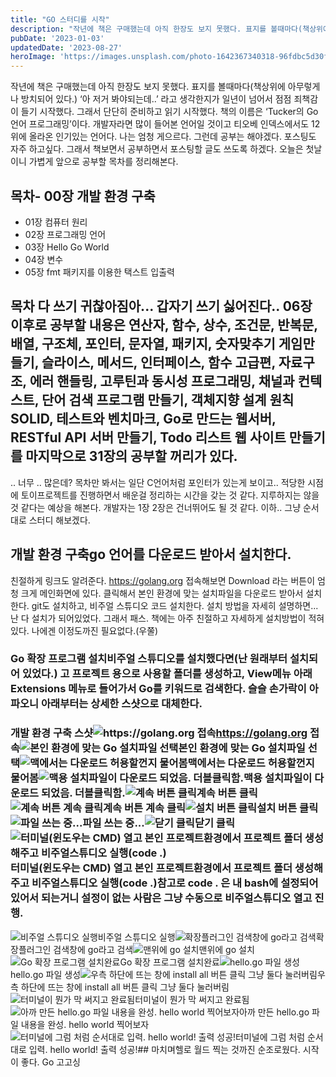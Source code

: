 ```yaml
---
title: "GO 스터디를 시작"
description: "작년에 책은 구매했는데 아직 한장도 보지 못했다. 표지를 볼때마다(책상위에 아무렇게나 방치되어 있다.) ‘아 저거 봐야되는데..’ 라고 생각한지가 일년이 넘어서 점점 죄책감이 들기 시작했다. 그래서 단단히 준비하고 읽기 시작했다.  책의 이름은 ‘Tucker의 Go 언어 프로그래밍’이다..."
pubDate: '2023-01-03'
updatedDate: '2023-08-27'
heroImage: 'https://images.unsplash.com/photo-1642367340318-96fdbc5d30f5?crop=entropy&cs=tinysrgb&fit=max&fm=jpg&ixid=M3wxMTc3M3wwfDF8c2VhcmNofDF8fGdvbGFuZ3xlbnwwfHx8fDE2OTMxMjAyNDN8MA&ixlib=rb-4.0.3&q=80&w=2000'
---
```


작년에 책은 구매했는데 아직 한장도 보지 못했다. 표지를 볼때마다(책상위에 아무렇게나 방치되어 있다.) ‘아 저거 봐야되는데..’ 라고 생각한지가 일년이 넘어서 점점 죄책감이 들기 시작했다. 그래서 단단히 준비하고 읽기 시작했다.
책의 이름은 ‘Tucker의 Go 언어 프로그래밍’이다. 개발자라면 많이 들어본 언어일 것이고 티오베 인덱스에서도 12위에 올라온 인기있는 언어다.
나는 엄청 게으르다. 그런데 공부는 해야겠다. 포스팅도 자주 하고싶다. 그래서 책보면서 공부하면서 포스팅할 글도 쓰도록 하겠다. 오늘은 첫날이니 가볍게 앞으로 공부할 목차를 정리해본다.
## 목차- 00장 개발 환경 구축
- 01장 컴퓨터 원리
- 02장 프로그래밍 언어
- 03장 Hello Go World
- 04장 변수
- 05장 fmt 패키지를 이용한 택스트 입출력
## 목차 다 쓰기 귀찮아짐아... 갑자기 쓰기 싫어진다.. 06장 이후로 공부할 내용은 연산자, 함수, 상수, 조건문, 반복문, 배열, 구조체, 포인터, 문자열, 패키지, 숫자맞추기 게임만들기, 슬라이스, 메서드, 인터페이스, 함수 고급편, 자료구조, 에러 핸들링, 고루틴과 동시성 프로그래밍, 채널과 컨텍스트, 단어 검색 프로그램 만들기, 객체지향 설계 원칙 SOLID, 테스트와 벤치마크, Go로 만드는 웹서버, RESTful API 서버 만들기, Todo 리스트 웹 사이트 만들기를 마지막으로 31장의 공부할 꺼리가 있다.
.. 너무 .. 많은데?
목차만 봐서는 일단 C언어처럼 포인터가 있는게 보이고.. 적당한 시점에 토이프로젝트를 진행하면서 배운걸 정리하는 시간을 갖는 것 같다. 지루하지는 않을 것 같다는 예상을 해본다.
개발자는 1장 2장은 건너뛰어도 될 것 같다.
이하.. 그냥 순서대로 스터디 해보겠다.
## 개발 환경 구축go 언어를 다운로드 받아서 설치한다.
친절하게 링크도 알려준다.
https://golang.org
접속해보면 Download 라는 버튼이 엄청 크게 메인화면에 있다.
클릭해서 본인 환경에 맞는 설치파일을 다운로드 받아서 설치한다.
git도 설치하고, 비주얼 스튜디오 코드 설치한다.
설치 방법을 자세히 설명하면...
난 다 설치가 되어있었다. 그래서 패스.
책에는 아주 친절하고 자세하게 설치방법이 적혀있다. 나에겐 이정도까진 필요없다.(우쭐)
### Go 확장 프로그램 설치비주얼 스튜디오를 설치했다면(난 원래부터 설치되어 있었다.) 고 프로젝트 용으로 사용할 폴더를 생성하고, View메뉴 아래 Extensions 메뉴로 들어가서 Go를 키워드로 검색한다. 슬슬 손가락이 아파오니 아래부터는 상세한 스샷으로 대체한다.
### 개발 환경 구축 스샷![https://golang.org 접속](content/images/2023/01/1.jpg)https://golang.org 접속![본인 환경에 맞는 Go 설치파일 선택](content/images/2023/01/2.jpg)본인 환경에 맞는 Go 설치파일 선택![맥에서는 다운로드 허용할껀지 물어봄](content/images/2023/01/3.png)맥에서는 다운로드 허용할껀지 물어봄![맥용 설치파일이 다운로드 되었음. 더블클릭함.](content/images/2023/01/4.png)맥용 설치파일이 다운로드 되었음. 더블클릭함.![계속 버튼 클릭](content/images/2023/01/5.jpg)계속 버튼 클릭![계속 버튼 계속 클릭](content/images/2023/01/6.jpg)계속 버튼 계속 클릭![설치 버튼 클릭](content/images/2023/01/7.jpg)설치 버튼 클릭![파일 쓰는 중...](content/images/2023/01/8.jpg)파일 쓰는 중...![닫기 클릭](content/images/2023/01/9.png)닫기 클릭![터미널(윈도우는 CMD) 열고 본인 프로젝트환경에서 프로젝트 폴더 생성해주고 비주얼스튜디오 실행(code .)](content/images/2023/01/10.png)터미널(윈도우는 CMD) 열고 본인 프로젝트환경에서 프로젝트 폴더 생성해주고 비주얼스튜디오 실행(code .)참고로 code . 은 내 bash에 설정되어있어서 되는거니 설정이 없는 사람은 그냥 수동으로 비주얼스튜디오 열고 진행.
![비주얼 스튜디오 실행](content/images/2023/01/11.jpg)비주얼 스튜디오 실행![확장플러그인 검색창에 go라고 검색](content/images/2023/01/12.jpg)확장플러그인 검색창에 go라고 검색![맨위에 go 설치](content/images/2023/01/13.jpg)맨위에 go 설치![Go 확장 프로그램 설치완료](content/images/2023/01/14.jpg)Go 확장 프로그램 설치완료![hello.go 파일 생성](content/images/2023/01/15.jpg)hello.go 파일 생성![우측 하단에 뜨는 창에 install all 버튼 클릭 그냥 둘다 눌러버림](content/images/2023/01/16.jpg)우측 하단에 뜨는 창에 install all 버튼 클릭 그냥 둘다 눌러버림![터미널이 뭔가 막 써지고 완료됨](content/images/2023/01/18.jpg)터미널이 뭔가 막 써지고 완료됨![아까 만든 hello.go 파일 내용을 완성. hello world 찍어보자](content/images/2023/01/19.jpg)아까 만든 hello.go 파일 내용을 완성. hello world 찍어보자![터미널에 그럼 처럼 순서대로 입력. hello world! 출력 성공!](content/images/2023/01/20.jpg)터미널에 그럼 처럼 순서대로 입력. hello world! 출력 성공!## 마치며헬로 월드 찍는 것까진 순조로웠다.
시작이 좋다.
Go 고고싱